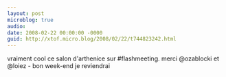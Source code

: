 ```yaml
---
layout: post
microblog: true
audio: 
date: 2008-02-22 00:00:00 -0000
guid: http://xtof.micro.blog/2008/02/22/t744823242.html
---
```

vraiment cool ce salon d'arthenice sur #flashmeeting. merci @ozablocki et @loiez - bon week-end je reviendrai
